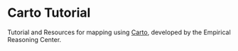# Carto Tutorial

Tutorial and Resources for mapping using [Carto](https://carto.com), developed by the Empirical Reasoning Center. 

